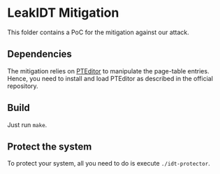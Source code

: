 # LeakIDT Mitigation

This folder contains a PoC for the mitigation against our attack.


## Dependencies
The mitigation relies on [PTEditor](https://github.com/misc0110/PTEditor) to manipulate the page-table entries.
Hence, you need to install and load PTEditor as described in the official repository.

## Build
Just run `make`.

## Protect the system
To protect your system, all you need to do is execute `./idt-protector`.
